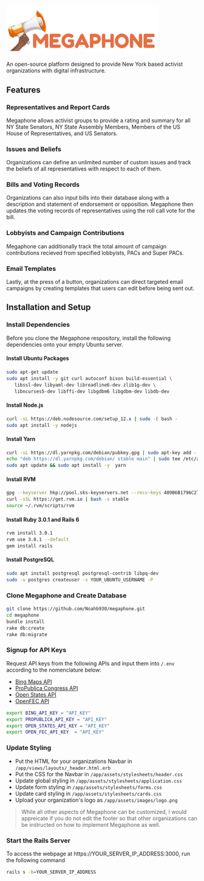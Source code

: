 # <img src="app/assets/images/megaphone.png" width="400"></img>
An open-source platform designed to provide New York based activist organizations with digital infrastructure.
## Features
### Representatives and Report Cards
Megaphone allows activist groups to provide a rating and summary for all NY State Senators, NY State Assembly Members, Members of the US House of Representatives, and US Senators.
### Issues and Beliefs
Organizations can define an unlimited number of custom issues and track the beliefs of all representatives with respect to each of them.
### Bills and Voting Records
Organizations can also input bills into their database along with a description and statement of endorsement or opposition. Megaphone then updates the voting records of representatives using the roll call vote for the bill.
### Lobbyists and Campaign Contributions
Megaphone can additionally track the total amount of campaign contributions recieved from specified lobbyists, PACs and Super PACs.
### Email Templates
Lastly, at the press of a button, organizations can direct targeted email campaigns by creating templates that users can edit before being sent out.
## Installation and Setup
### Install Dependencies
Before you clone the Megaphone respository, install the following dependencies onto your empty Ubuntu server.
#### Install Ubuntu Packages
 ```bash
sudo apt-get update
sudo apt install -y git curl autoconf bison build-essential \
    libssl-dev libyaml-dev libreadline6-dev zlib1g-dev \
    libncurses5-dev libffi-dev libgdbm6 libgdbm-dev libdb-dev
```
#### Install Node.js
```bash
curl -sL https://deb.nodesource.com/setup_12.x | sudo -E bash -
sudo apt install -y nodejs
```
#### Install Yarn
```bash
curl -sL https://dl.yarnpkg.com/debian/pubkey.gpg | sudo apt-key add -
echo "deb https://dl.yarnpkg.com/debian/ stable main" | sudo tee /etc/apt/sources.list.d/yarn.list
sudo apt update && sudo apt install -y  yarn
```
#### Install RVM
```bash
gpg --keyserver hkp://pool.sks-keyservers.net --recv-keys 409B6B1796C275462A1703113804BB82D39DC0E3 7D2BAF1CF37B13E2069D6956105BD0E739499BDB
curl -sSL https://get.rvm.io | bash -s stable
source ~/.rvm/scripts/rvm
```
#### Install Ruby 3.0.1 and Rails 6
```bash
rvm install 3.0.1
rvm use 3.0.1 --default
gem install rails
```
#### Install PostgreSQL
```bash
sudo apt install postgresql postgresql-contrib libpq-dev
sudo -u postgres createuser -s YOUR_UBUNTU_USERNAME -P
```
### Clone Megaphone and Create Database
```bash
git clone https://github.com/Noahb930/megaphone.git
cd megaphone
bundle install
rake db:create
rake db:migrate
```
### Signup for API Keys
Request API keys from the following APIs and input them into `/.env` according to the nomenclature below:
* [Bing Maps API](https://www.microsoft.com/en-us/maps/create-a-bing-maps-key)
* [ProPublica Congress API](https://www.propublica.org/datastore/api/propublica-congress-api)
* [Open States API](https://openstates.org/accounts/login/?next=/accounts/profile/)
* [OpenFEC API](https://api.open.fec.gov/developers) 
```bash
export BING_API_KEY = "API_KEY"
export PROPUBLICA_API_KEY = "API_KEY"
export OPEN_STATES_API_KEY = "API_KEY"
export OPEN_FEC_API_KEY  = "API_KEY"
```
### Update Styling
* Put the HTML for your organizations Navbar in `/app/views/layouts/_header.html.erb`
* Put the CSS for the Navbar in `/app/assets/stylesheets/header.css`
* Update global styling in `/app/assets/stylesheets/application.css`
* Update form styling in `/app/assets/stylesheets/forms.css`
* Update card styling in `/app/assets/stylesheets/cards.css`
* Upload your organization's logo as `/app/assets/images/logo.png`

> While all other aspects of Megaphone can be customized, I would appreicate if you do not edit the footer so that other organizations can be instructed on how to implement Megaphone as well.

### Start the Rails Server
To access the webpage at https://YOUR_SERVER_IP_ADDRESS:3000, run the following command
```bash
rails s -b=YOUR_SERVER_IP_ADDRESS
```